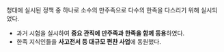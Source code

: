 청대에 실시된 정책 중 하나로 소수의 만주족으로 다수의 한족을 다스리기 위해 실시되었다.
* 과거 시험을 실시하여 **중요 관직에 만주족과 한족을 함께 등용**하였다.
* 한족 지식인들을 **사고전서 등 대규모 편찬 사업**에 동원했다.